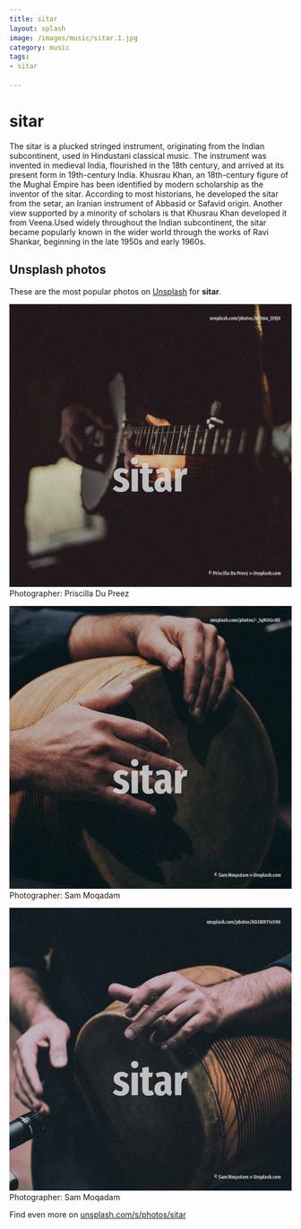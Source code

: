 ```yaml
---
title: sitar
layout: splash
image: /images/music/sitar.1.jpg
category: music
tags:
- sitar

---
```

# sitar

The sitar  is a plucked stringed instrument, originating from the Indian subcontinent, used in  Hindustani classical music. The instrument was invented in medieval India, flourished in the 18th century, and arrived at its  present form in 19th-century India. Khusrau Khan, an 18th-century figure of the Mughal Empire has been identified by modern scholarship  as the inventor of the sitar. According to most historians, he developed the sitar from the setar, an Iranian instrument of  Abbasid or Safavid origin. Another view supported by a minority of scholars is that Khusrau Khan developed it from Veena.Used  widely throughout the Indian subcontinent, the sitar became popularly known in the wider world  through the works of Ravi Shankar, beginning in the late 1950s and early 1960s. 

 
## Unsplash photos
These are the most popular photos on [Unsplash](https://unsplash.com) for **sitar**.
 
![sitar](/images/music/sitar.1.jpg)
Photographer:  Priscilla Du Preez
 
![sitar](/images/music/sitar.2.jpg)
Photographer:  Sam Moqadam
 
![sitar](/images/music/sitar.3.jpg)
Photographer:  Sam Moqadam
 
Find even more on [unsplash.com/s/photos/sitar](https://unsplash.com/s/photos/sitar)
 
